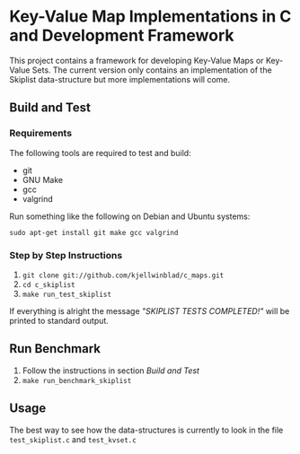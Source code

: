 Key-Value Map Implementations in C and Development Framework
============================================================

This project contains a framework for developing Key-Value Maps or
Key-Value Sets. The current version only contains an implementation
of the Skiplist data-structure but more implementations will come.


## Build and Test ##

### Requirements ###

The following tools are required to test and build:

* git
* GNU Make
* gcc
* valgrind

Run something like the following on Debian and Ubuntu systems:

`sudo apt-get install git make gcc valgrind`

### Step by Step Instructions ###

1. `git clone git://github.com/kjellwinblad/c_maps.git`
2. `cd c_skiplist`
3. `make run_test_skiplist`

If everything is alright the message *"SKIPLIST TESTS COMPLETED!"*
will be printed to standard output.

## Run Benchmark ##

1. Follow the instructions in section *Build and Test*
2. `make run_benchmark_skiplist`

## Usage  ##

The best way to see how the data-structures is currently to look in the
file `test_skiplist.c` and `test_kvset.c`

